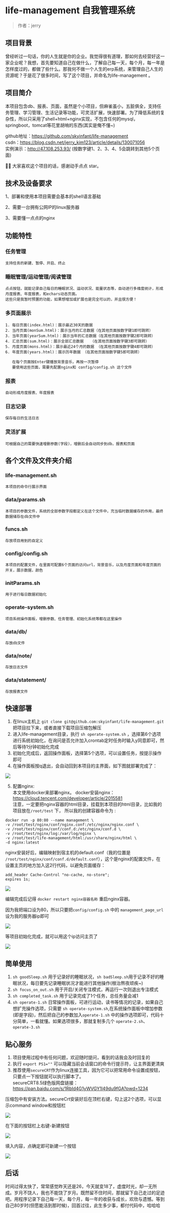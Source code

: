# life-management  自我管理系统

> 作者：jerry

## 项目背景
曾经听过一句话，你的人生就是你的企业。我觉得很有道理，那如何去经营好这一家企业呢？我想，首先要知道自己在做什么，了解自己每一天，每个月，每一年是怎样度过的，都做了些什么。那我何不做一个人生的erp系统，来管理自己人生的资源呢？于是花了很多时间，写了这个项目，并命名为life-management 。


## 项目简介
本项目包含db、报表、页面，虽然是个小项目，但麻雀虽小，五脏俱全，支持任务管理、学习管理、生活记录等功能，可灵活扩展，快速部署。为了降低系统的复杂性，所以只采用了shell+html+nginx实现，不包含任何的mysql，springboot，tomcat等花里胡哨的东西(其实是俺不懂~)


github地址：<https://github.com/skyinfant/life-management>     
csdn：<https://blog.csdn.net/jerry_kim123/article/details/130071056>     
实例演示：<http://47.108.253.93/>              (按数字键1、2、3、4、5会跳转到其他5个页面)


🙏🏻 大家喜欢这个项目的话，感谢动手点点 star。

## 技术及设备要求
1、部署和使用本项目需要会基本的shell语言基础

2、需要一台拥有公网IP的linux服务器

3、需要懂一点点的nginx


## 功能特性

### 任务管理
```
支持任务的新建、暂停、开启、终止
```

### 睡眠管理/运动管理/阅读管理
```
点点按钮，就能记录自己每日的睡眠状况、运动状况、能量状态等，自动进行多维度统计，形成月度报表、年度报表，和echars动态页面。
这些只是我暂时预置的功能，如果想增加或扩展也是完全可以的，并且很方便！
```

### 多页面展示
```
1. 每日页面(index.html)：展示最近30天的数据
2. 当月页面(monSum.html)：展示当月的汇总数据（在其他页面按数字键1即可跳转）
3. 当年页面(yearSum.html)：展示当年的汇总数据（在其他页面按数字键2即可跳转）
4. 汇总页面(sum.html)：展示全部汇总数据   （在其他页面按数字键3即可跳转）
5. 月度页面(mons.html)：展示最近24个月的数据 （在其他页面按数字键4即可跳转）
6. 年度页面(years.html)：展示历年数据 （在其他页面按数字键5即可跳转）
   
   在每个页面按Enter键播放背景音乐，再按一次暂停
   要使用这些页面，需要先配置nginx和 config/config.sh 这个文件
```

### 报表
```
自动形成月度报表、年度报表
```
### 日志记录
```
保存每日的生活日志
```
### 灵活扩展
```
可根据自己的需要快速增删参数(字段)，增删后会自动同步到db，报表和页面
```

## 各个文件及文件夹介绍

### life-management.sh
```
本项目的命令行展示界面
```

### data/params.sh
```
本项目的参数文件，系统的全部参数字段都定义在这个文件中，充当临时数据缓存的作用，最终数据储存在db文件中
```

### funcs.sh
```
存放项目用到的自定义
```

###  config/config.sh
```
本项目的配置文件，在里面可配置6个页面的访问url，背景音乐，以及月度页面和年度页面的开关，展示数据，颜色
```

### initParams.sh
```
用于进行每日数据初始化
```

### operate-system.sh
```
项目系统操作面板，增删参数、任务管理、初始化系统等都在这里操作
```

### data/db/
```
存放db文件
```

### data/note/
```
存放日志文件
```

### data/statement/
```
存放报表文件
```

## 快速部署

1. 在linux主机上 `git clone git@github.com:skyinfant/life-management.git`    把项目拉下来，或者直接下载项目压缩包解压
2. 进入life-management目录，执行 `sh operate-system.sh` ，选择第6个选项进行系统初始化，在询问是否允许加入crontab定时任务时输入y同意即可，然后等待1分钟初始化完成
3. 初始化完成后，返回操作面板，选择第5个选项，可以设置任务，按提示操作即可
4. 在操作面板按q退出，会自动回到本项目的主界面，如下图就部署完成了：

![](doc/1.png)

5. 配置nginx:   
本文使用docker来部署nginx。
docker安装nginx：https://cloud.tencent.com/developer/article/2015581         
注意，一定要把nginx容器的html目录，挂载到本项目的html目录，比如我的项目放在`/root/test` 下，
所以我的创建容器命令为 :


```
docker run -p 80:80 --name management \
-v /root/test/nginx/conf/nginx.conf:/etc/nginx/nginx.conf \
-v /root/test/nginx/conf/conf.d:/etc/nginx/conf.d \
-v /root/test/nginx/log:/var/log/nginx \
-v /root/test/life-management/html:/usr/share/nginx/html \
-d nginx:latest
```
nginx安装好后，编辑映射到宿主机的default.conf（我的位置是 `/root/test/nginx/conf/conf.d/default.conf`），这个是nginx的配置文件，在设置主页的地方加入这2行代码，以避免页面缓存：

```
add_header Cache-Control "no-cache, no-store";
expires 1s;
```
![](doc/7.png)

编辑完成后记得 `docker restart nginx容器名称` 重启nginx容器。

因为我把端口设为80，所以只要把`config/config.sh`  中的 `management_page_url` 设为我的服务器ip即可

![](doc/5.png)
    
等项目初始化完成，就可以用这个ip访问主页了

![](doc/6.png)


## 简单使用

1. `sh goodSleep.sh` 用于记录好的睡眠状况，`sh badSleep.sh`用于记录不好的睡眠状况，每日要先记录睡眠状况才能进行其他操作(根治熬夜顽疾~)
2. `sh focus_on_out.sh` 用于开启/关闭专注模式，再运行一次则退出专注模式
3. `sh completed_task.sh` 用于记录完成了1个任务，总任务量会减1
4. `sh operate-1.sh` 日常操作面板，可进行运动，读书等情况的记录，如果自己想扩充操作选项，只需要 `sh operate-system.sh`,在系统操作面板中增加参数(即是字段)，然后把自己的参数加入`operate-1.sh` 中的操作选项即可，代码十分简单，一看就懂。如果选项很多，那就复制多几个 `operate-2.sh`、`operate-3.sh`


## 贴心服务
1. 项目使用过程中有任何问题，欢迎随时提问，看到的话我会及时回复的
2. 执行 `export PS1=""` 可以隐藏当前会话窗口的命令行提示符，让主界面更清爽
3. 推荐使用`secureCRT`作为linux连接工具，因为它可以把常用命令设置成按钮，只要点一下按钮就可以执行脚本了。           
secureCRT8.5绿色版网盘链接：https://pan.baidu.com/s/1RbId4G1yWVGY1l49du9fGA?pwd=1234 

压缩包中有安装方法。secureCrt安装好后在顶栏右键，勾上这2个选项，可以显示command window和按钮栏

![](doc/2.png)


在下面的按钮栏上右键-新建按钮

![](doc/3.png)


填入内容，点确定即可新建一个按钮

![](doc/4.png)



## 后话
时间过得太快了，常常感觉昨天还是26，今天就变18了，虚度时光，却一无所成。岁月不饶人，我也不能饶了岁月。既然留不住时间，那就留下自己走过的足迹吧。用程序记录下自己每一天，每个月，每一年的收获与成长，欢欣与遗憾。等到自己80岁时(但愿能活到那时候)，回首过往，此生多少事，都付代码中，哈哈哈
